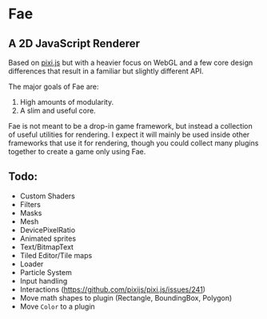 # Fae

## A 2D JavaScript Renderer

Based on [pixi.js](https://github.com/pixijs/pixi.js) but with a heavier focus on WebGL
and a few core design differences that result in a familiar but slightly different API.

The major goals of Fae are:

1. High amounts of modularity.
2. A slim and useful core.

Fae is not meant to be a drop-in game framework, but instead a collection of useful utilities
for rendering. I expect it will mainly be used inside other frameworks that use it for rendering,
though you could collect many plugins together to create a game only using Fae.

## Todo:

- Custom Shaders
- Filters
- Masks
- Mesh
- DevicePixelRatio
- Animated sprites
- Text/BitmapText
- Tiled Editor/Tile maps
- Loader
- Particle System
- Input handling
- Interactions (https://github.com/pixijs/pixi.js/issues/241)
- Move math shapes to plugin (Rectangle, BoundingBox, Polygon)
- Move `Color` to a plugin

[mini-signals]: https://github.com/Hypercubed/mini-signals
[ee3]: https://github.com/primus/eventemitter3
[event-tests]: https://github.com/Hypercubed/EventsSpeedTests
